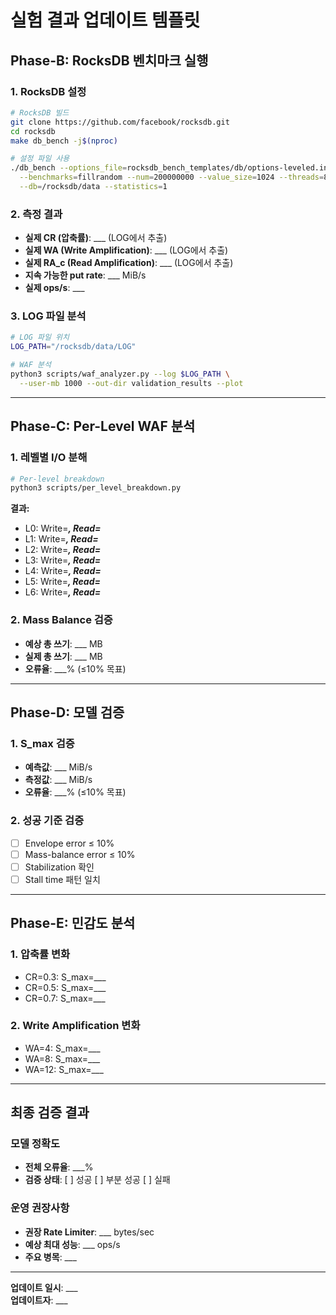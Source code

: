 # 실험 결과 업데이트 템플릿

## Phase-B: RocksDB 벤치마크 실행

### 1. RocksDB 설정
```bash
# RocksDB 빌드
git clone https://github.com/facebook/rocksdb.git
cd rocksdb
make db_bench -j$(nproc)

# 설정 파일 사용
./db_bench --options_file=rocksdb_bench_templates/db/options-leveled.ini \
  --benchmarks=fillrandom --num=200000000 --value_size=1024 --threads=8 \
  --db=/rocksdb/data --statistics=1
```

### 2. 측정 결과
- **실제 CR (압축률)**: ___ (LOG에서 추출)
- **실제 WA (Write Amplification)**: ___ (LOG에서 추출)
- **실제 RA_c (Read Amplification)**: ___ (LOG에서 추출)
- **지속 가능한 put rate**: ___ MiB/s
- **실제 ops/s**: ___

### 3. LOG 파일 분석
```bash
# LOG 파일 위치
LOG_PATH="/rocksdb/data/LOG"

# WAF 분석
python3 scripts/waf_analyzer.py --log $LOG_PATH \
  --user-mb 1000 --out-dir validation_results --plot
```

---

## Phase-C: Per-Level WAF 분석

### 1. 레벨별 I/O 분해
```bash
# Per-level breakdown
python3 scripts/per_level_breakdown.py
```

**결과:**
- L0: Write=___, Read=___
- L1: Write=___, Read=___
- L2: Write=___, Read=___
- L3: Write=___, Read=___
- L4: Write=___, Read=___
- L5: Write=___, Read=___
- L6: Write=___, Read=___

### 2. Mass Balance 검증
- **예상 총 쓰기**: ___ MB
- **실제 총 쓰기**: ___ MB
- **오류율**: ___% (≤10% 목표)

---

## Phase-D: 모델 검증

### 1. S_max 검증
- **예측값**: ___ MiB/s
- **측정값**: ___ MiB/s
- **오류율**: ___% (≤10% 목표)

### 2. 성공 기준 검증
- [ ] Envelope error ≤ 10%
- [ ] Mass-balance error ≤ 10%
- [ ] Stabilization 확인
- [ ] Stall time 패턴 일치

---

## Phase-E: 민감도 분석

### 1. 압축률 변화
- CR=0.3: S_max=___
- CR=0.5: S_max=___
- CR=0.7: S_max=___

### 2. Write Amplification 변화
- WA=4: S_max=___
- WA=8: S_max=___
- WA=12: S_max=___

---

## 최종 검증 결과

### 모델 정확도
- **전체 오류율**: ___%
- **검증 상태**: [ ] 성공 [ ] 부분 성공 [ ] 실패

### 운영 권장사항
- **권장 Rate Limiter**: ___ bytes/sec
- **예상 최대 성능**: ___ ops/s
- **주요 병목**: ___

---

**업데이트 일시**: ___  
**업데이트자**: ___
